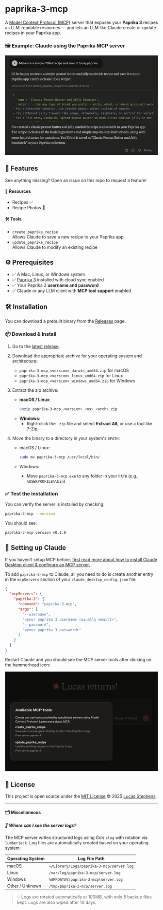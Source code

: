 # paprika-3-mcp

A [Model Context Protocol (MCP)](https://modelcontextprotocol.io/introduction) server that exposes your **Paprika 3** recipes as LLM-readable resources — and lets an LLM like Claude create or update recipes in your Paprika app.

### 🖼️ Example: Claude using the Paprika MCP server

<p align="center">
  <img src="docs/example.png" alt="MCP server running with Claude" />
</p>

## 🚀 Features

See anything missing? Open an issue on this repo to request a feature!

#### 📄 **Resources**

- Recipes ✅
- Recipe Photos 🚧

#### 🛠 **Tools**

- `create_paprika_recipe`  
  Allows Claude to save a new recipe to your Paprika app
- `update_paprika_recipe`  
  Allows Claude to modify an existing recipe

## ⚙️ Prerequisites

- ✅ A Mac, Linux, or Windows system
- ✅ [Paprika 3](https://www.paprikaapp.com/) installed with cloud sync enabled
- ✅ Your Paprika 3 **username and password**
- ✅ Claude or any LLM client with **MCP tool support** enabled

## 🛠 Installation

You can download a prebuilt binary from the [Releases](https://github.com/soggycactus/paprika-3-mcp/releases) page.

### 📦 Download & Install

1. Go to the [latest release](https://github.com/soggycactus/paprika-3-mcp/releases).
2. Download the appropriate archive for your operating system and architecture:
   - `paprika-3-mcp_<version>_darwin_amd64.zip` for macOS
   - `paprika-3-mcp_<version>_linux_amd64.zip` for Linux
   - `paprika-3-mcp_<version>_windows_amd64.zip` for Windows
3. Extract the zip archive:
   - **macOS / Linux**:
     ```bash
     unzip paprika-3-mcp_<version>_<os>_<arch>.zip
     ```
   - **Windows**:
     - Right-click the `.zip` file and select **Extract All**, or use a tool like 7-Zip.
4. Move the binary to a directory in your system's `$PATH`:

   - macOS / Linux:

     ```bash
     sudo mv paprika-3-mcp /usr/local/bin/
     ```

   - Windows:
     - Move `paprika-3-mcp.exe` to any folder in your `PATH` (e.g., `%USERPROFILE%\bin`)

### ✅ Test the installation

You can verify the server is installed by checking:

```bash
paprika-3-mcp --version
```

You should see:

```bash
paprika-3-mcp version v0.1.0
```

## 🤖 Setting up Claude

If you haven't setup MCP before, [first read more about how to install Claude Desktop client & configure an MCP server.](https://modelcontextprotocol.io/quickstart/user)

To add `paprika-3-mcp` to Claude, all you need to do is create another entry in the `mcpServers` section of your `claude_desktop_config.json` file:

```json
{
  "mcpServers": {
    "paprika-3": {
      "command": "paprika-3-mcp",
      "args": [
        "--username",
        "<your paprika 3 username (usually email)>",
        "--password",
        "<your paprika 3 password>"
      ]
    }
  }
}
```

Restart Claude and you should see the MCP server tools after clicking on the hammerhead icon:

![MCP server running with Claude](docs/install.png)

## 📄 License

This project is open source under the [MIT License](./LICENSE) © 2025 [Lucas Stephens](https://github.com/soggycactus).

---

#### 🗂 Miscellaneous

##### 📄 Where can I see the server logs?

The MCP server writes structured logs using Go’s `slog` with rotation via `lumberjack`. Log files are automatically created based on your operating system:

| Operating System | Log File Path                             |
| ---------------- | ----------------------------------------- |
| macOS            | `~/Library/Logs/paprika-3-mcp/server.log` |
| Linux            | `/var/log/paprika-3-mcp/server.log`       |
| Windows          | `%APPDATA%\paprika-3-mcp\server.log`      |
| Other / Unknown  | `/tmp/paprika-3-mcp/server.log`           |

> 💡 Logs are rotated automatically at 100MB, with only 5 backup files kept. Logs are also wiped after 10 days.
